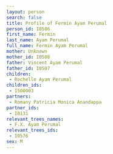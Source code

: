 ```yaml
---
layout: person
search: false
title: Profile of Fermin Ayam Perumal
person_id: I0506
first_name: Fermin
last_name: Ayam Perumal
full_name: Fermin Ayam Perumal
mother: Unknown
mother_id: I0508
father: Vincent Ayam Perumal
father_id: I0507
children:
 - Rochelle Ayam Perumal
children_ids:
 - I500003
partners:
 - Romany Patricia Monica Anandappa
partner_ids:
 - I0131
relevant_trees_names:
 - F.X. Ayam Perumal
relevant_trees_ids:
 - I0576
sex: M
---
```


